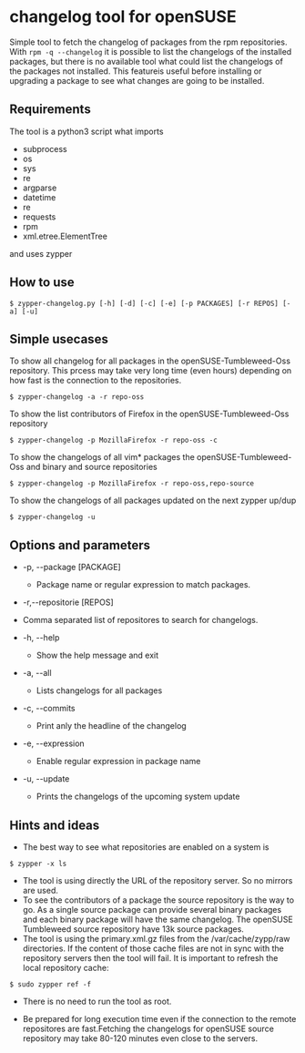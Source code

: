 # changelog tool for openSUSE
Simple tool to fetch the changelog of packages from the rpm repositories.
With `rpm -q --changelog` it is possible to list the changelogs of the installed packages, but there is no available tool what could list the changelogs of the packages not installed. This featureis useful before installing or upgrading a package to see what changes are going to be installed.

## Requirements

The tool is a python3 script what imports

* subprocess
* os
* sys
* re
* argparse
* datetime
* re
* requests
* rpm
* xml.etree.ElementTree

and uses zypper

## How to use
```
$ zypper-changelog.py [-h] [-d] [-c] [-e] [-p PACKAGES] [-r REPOS] [-a] [-u]
```

## Simple usecases
To show all changelog for all packages in the openSUSE-Tumbleweed-Oss repository.
This prcess may take very long time (even hours) depending on how fast is the connection to the
repositories. 
```
$ zypper-changelog -a -r repo-oss 
```
To show the list contributors of Firefox in the openSUSE-Tumbleweed-Oss repository
```
$ zypper-changelog -p MozillaFirefox -r repo-oss -c 
```

To show the changelogs of all vim* packages the openSUSE-Tumbleweed-Oss and binary and source repositories
```
$ zypper-changelog -p MozillaFirefox -r repo-oss,repo-source
```
To show the changelogs of all packages updated on the next zypper up/dup
```
$ zypper-changelog -u
```



## Options and parameters
* -p, --package [PACKAGE]
  + Package name or regular expression to match packages.

* -r,--repositorie  [REPOS]
 + Comma separated list of repositores to search for changelogs.

* -h, --help            
  + Show the help message and exit
  
* -a, --all
  + Lists changelogs for all packages
  
* -c, --commits
  + Print anly the headline of the changelog
  
* -e, --expression
  + Enable regular expression in package name

* -u, --update
  + Prints the changelogs of the upcoming system update
  
 ## Hints and ideas
 * The best way to see what repositories are enabled on a system is
```
$ zypper -x ls
```
* The tool is using directly the URL of the repository server. So no mirrors are used.
* To see the contributors of a package the source repository is the way to go. As a single source package can provide several binary packages and each binary package will have the same changelog. The openSUSE Tumbleweed source repository have 13k source packages.
* The tool is using the primary.xml.gz files from the /var/cache/zypp/raw directories. If the content of those cache files are not in sync with the repository servers then the tool will fail. It is important to refresh the local repository cache:
```
$ sudo zypper ref -f
```
* There is no need to run the tool as root.

* Be prepared for long execution time even if the connection to the remote repositores are fast.Fetching the changelogs for openSUSE source repository may take 80-120 minutes even close to the servers.
